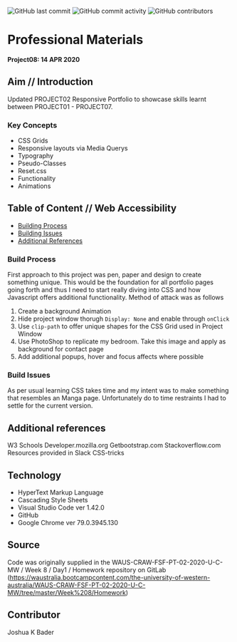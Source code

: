 ![GitHub last commit](https://img.shields.io/github/last-commit/Ryuku72/08ProfessionalMaterials?style=for-the-badge)
![GitHub commit activity](https://img.shields.io/github/commit-activity/y/Ryuku72/08ProfessionalMaterials?style=for-the-badge)
![GitHub contributors](https://img.shields.io/github/contributors/Ryuku72/08ProfessionalMaterials?style=for-the-badge)

# Professional Materials
__Project08: 14 APR 2020__

## Aim // Introduction
Updated PROJECT02 Responsive Portfolio to showcase skills learnt between PROJECT01 - PROJECT07.

### Key Concepts
* CSS Grids
* Responsive layouts via Media Querys
* Typography
* Pseudo-Classes
* Reset.css
* Functionality
* Animations

## Table of Content // Web Accessibility
* [Building Process](#Build)
* [Building Issues](#Issues)
* [Additional References](#Ref)

<a name="Build"></a>

### Build Process
First approach to this project was pen, paper and design to create something unique. This would be the foundation for all portfolio pages going forth and thus I need to start really diving into CSS and how Javascript offers additional functionality. Method of attack was as follows
1. Create a background Animation
2. Hide project window thorugh `Display: None` and enable through `onClick`
3. Use `clip-path` to offer unique shapes for the CSS Grid used in Project Window
4. Use PhotoShop to replicate my bedroom. Take this image and apply as background for contact page
5. Add additional popups, hover and focus affects where possible

<a name="Issues"></a>

### Build Issues
As per usual learning CSS takes time and my intent was to make something that resembles an Manga page. Unfortunately do to time restraints I had to settle for the current version.


<a name="Ref"></a>

## Additional references
W3 Schools
Developer.mozilla.org
Getbootstrap.com
Stackoverflow.com
Resources provided in Slack
CSS-tricks

## Technology
* HyperText Markup Language
* Cascading Style Sheets
* Visual Studio Code ver 1.42.0
* GitHub
* Google Chrome ver 79.0.3945.130

## Source
Code was originally supplied in the WAUS-CRAW-FSF-PT-02-2020-U-C-MW / Week 8 / Day1 / Homework repository on GitLab (https://waustralia.bootcampcontent.com/the-university-of-western-australia/WAUS-CRAW-FSF-PT-02-2020-U-C-MW/tree/master/Week%208/Homework)

## Contributor
Joshua K Bader
